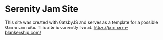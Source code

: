 # Serenity Jam Site
This site was created with GatsbyJS and serves as a template for a possible Game Jam site.
This site is currently live at: https://jam.sean-blankenship.com/
